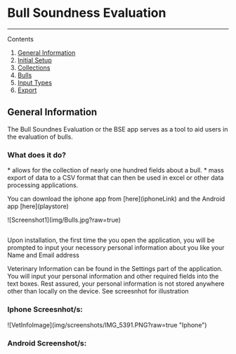 # Bull Soundness Evaluation

* * *

Contents

1.  [General Information](#GenInfo)
2.  [Initial Setup](#Setup)
3.  [Collections](#Colletions)
4.  [Bulls](#Bulls)
5.  [Input Types](#InputTyp)
6.  [Export](#Export)





<h2 id="GenInfo">General Information</h2>
The Bull Soundnes Evaluation or the BSE app serves as a tool to aid users in the evaluation of bulls.
<h3>What does it do?</h3>
* allows for the collection of nearly one hundred fields about a bull.
* mass export of data to a CSV format that can then be used in excel or other data processing applications.
<p> You can download the iphone app from [here](iphoneLink) and the Android app [here](playstore)</p>
![Screenshot1](img/Bulls.jpg?raw=true)



<h2 id="Setup"></h2>
Upon installation, the first time the you open the application, you will be prompted to input your necessory personal information about you like your Name and Email address

Veterinary Information can be found in the Settings part of the application. You will input your personal information and other required fields into the text boxes. Rest assured, your personal information is not stored anywhere other than locally on the device. See screesnhot for illustration

<h3>Iphone Screesnhot/s:</h3>
![VetInfoImage](img/screenshots/IMG_5391.PNG?raw=true "Iphone")

<h3>Android Screenshot/s:</h3>
<Images>

